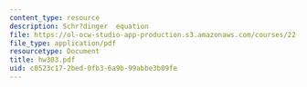 ```yaml
---
content_type: resource
description: Schr?dinger  equation
file: https://ol-ocw-studio-app-production.s3.amazonaws.com/courses/22-101-applied-nuclear-physics-fall-2003/c0523c172bed0fb36a9b99abbe3b09fe_hw303.pdf
file_type: application/pdf
resourcetype: Document
title: hw303.pdf
uid: c0523c17-2bed-0fb3-6a9b-99abbe3b09fe
---
```

